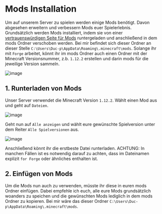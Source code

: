 # Mods Installation
Um auf unserem Server zu spielen werden einige Mods benötigt. Davon abgesehen erweitern und verbessern Mods euer Spielerlebnis. Grundsätzlich werden Mods installiert, indem sie von einer [vertrauenswürdigen Seite für Mods](https://www.curseforge.com/minecraft/mc-mods) runtergeladen und anschließend in dem mods Ordner verschoben werden. Bei mir befindet sich dieser Ordner an dieser Stelle `C:\Users\Duc-p\AppData\Roaming\.minecraft\mods`. Solange ihr mit `Forge` arbeitet, könnt ihr im mods Ordner auch einen Ordner mit der Minecraft Versionsnummer, z.b. `1.12.2` erstellen und darin mods für die jeweilige Version sammeln.

![image](https://user-images.githubusercontent.com/79201799/146653874-5ace3747-d39b-4270-a046-d864f9a1f221.png)

## 1. Runterladen von Mods
Unser Server verwendet die Minecraft Version `1.12.2`. Wählt einen Mod aus und geht auf `Dateien`.

![image](https://user-images.githubusercontent.com/79201799/146653893-4a6f5412-5fba-41b7-9694-5fc4dcf15adc.png)

Geht nun auf `Alle anzeigen` und wählt eure gewünschte Spielversion unter dem Reiter `Alle Spielversionen` aus.

![image](https://user-images.githubusercontent.com/79201799/146653916-850b2a5e-4e1c-4ba9-b8db-85cdcb172992.png)

Anschließend könnt ihr die erstbeste Datei runterladen. ACHTUNG: In manchen Fällen ist es notwendig darauf zu achten, dass im Dateinamen explizit `for Forge` oder ähnliches enthalten ist.

## 2. Einfügen von Mods
Um die Mods nun auch zu verwenden, müsste ihr diese in euren mods Ordner einfügen. Dabei empfehle ich euch, alle eure Mods grundsätzlich woanders zu speichen und die gewünschten Mods lediglich in dem mods Ordner zu kopieren. Bei mir wäre das dieser Ordner `C:\Users\Duc-p\AppData\Roaming\.minecraft\mods`.
